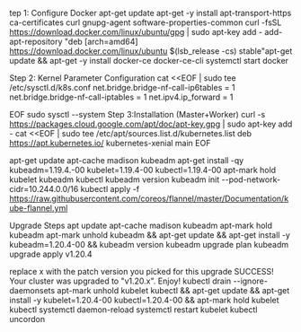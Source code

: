 tep 1: Configure Docker
apt-get update
apt-get -y install apt-transport-https ca-certificates curl gnupg-agent software-properties-common
curl -fsSL https://download.docker.com/linux/ubuntu/gpg | sudo apt-key add -
add-apt-repository "deb [arch=amd64] https://download.docker.com/linux/ubuntu $(lsb_release -cs) stable"apt-get update && apt-get -y install docker-ce docker-ce-cli
systemctl start docker

Step 2: Kernel Parameter Configuration
cat <<EOF | sudo tee /etc/sysctl.d/k8s.conf
net.bridge.bridge-nf-call-ip6tables = 1
net.bridge.bridge-nf-call-iptables = 1
net.ipv4.ip_forward = 1

EOF
sudo sysctl --system
Step 3:Installation (Master+Worker)
curl -s https://packages.cloud.google.com/apt/doc/apt-key.gpg | sudo apt-key add -
cat <<EOF | sudo tee /etc/apt/sources.list.d/kubernetes.list
deb https://apt.kubernetes.io/ kubernetes-xenial main
EOF

apt-get update
apt-cache madison kubeadm
apt-get install -qy kubeadm=1.19.4.-00 kubelet=1.19.4-00 kubectl=1.19.4-00
apt-mark hold kubelet kubeadm kubectl
kubeadm version
kubeadm init --pod-network-cidr=10.244.0.0/16
kubectl apply -f https://raw.githubusercontent.com/coreos/flannel/master/Documentation/kube-flannel.yml

Upgrade Steps
apt update
apt-cache madison kubeadm
apt-mark hold kubeadm
apt-mark unhold kubeadm &&
apt-get update && apt-get install -y kubeadm=1.20.4-00 &&
kubeadm version
kubeadm upgrade plan
kubeadm upgrade apply v1.20.4

replace x with the patch version you picked for this upgrade
SUCCESS! Your cluster was upgraded to "v1.20.x". Enjoy!
kubectl drain --ignore-daemonsets
apt-mark unhold kubelet kubectl &&
apt-get update && apt-get install -y kubelet=1.20.4-00 kubectl=1.20.4-00 &&
apt-mark hold kubelet kubectl
systemctl daemon-reload
systemctl restart kubelet
kubectl uncordon
